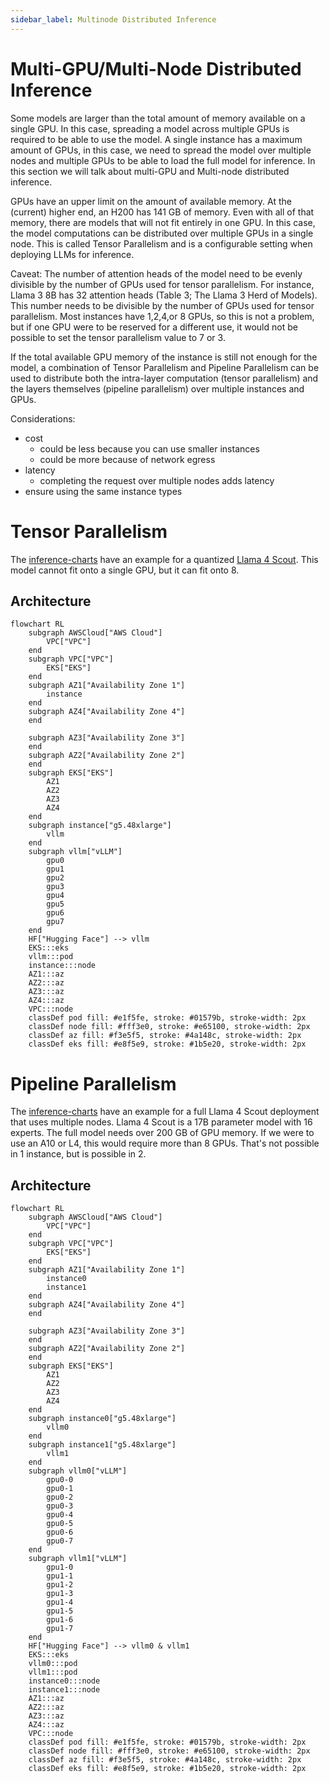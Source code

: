 ```yaml
---
sidebar_label: Multinode Distributed Inference
---
```


# Multi-GPU/Multi-Node Distributed Inference

Some models are larger than the total amount of memory available on a single GPU. In this case, spreading a model across
multiple GPUs is required to be able to use the model. A single instance has a maximum amount of GPUs, in this case, we
need to spread the model over multiple nodes and multiple GPUs to be able to load the full model for inference. In this
section we will talk about multi-GPU and Multi-node distributed inference.

GPUs have an upper limit on the amount of available memory. At the (current) higher end, an H200 has 141 GB of memory.
Even with all of that memory, there are models that will not fit entirely in one GPU. In this case, the model
computations can be distributed over multiple GPUs in a single node. This is called Tensor Parallelism and is a
configurable setting when deploying LLMs for inference.

Caveat: The number of attention heads of the model need to be evenly divisible by the number of GPUs used for tensor
parallelism. For instance, Llama 3 8B has 32 attention heads (Table 3; The Llama 3 Herd of Models). This number needs to
be divisible by the number of GPUs used for tensor parallelism. Most instances have 1,2,4,or 8 GPUs, so this is not a
problem, but if one GPU were to be reserved for a different use, it would not be possible to set the tensor parallelism
value to 7 or 3.

If the total available GPU memory of the instance is still not enough for the model, a combination of Tensor Parallelism
and Pipeline Parallelism can be used to distribute both the intra-layer computation (tensor parallelism) and the layers
themselves (pipeline parallelism) over multiple instances and GPUs.

Considerations:

- cost
    - could be less because you can use smaller instances
    - could be more because of network egress
- latency
    - completing the request over multiple nodes adds latency
- ensure using the same instance types

# Tensor Parallelism

The [inference-charts](../../inference-charts.md) have an example for a
quantized [Llama 4 Scout](https://github.com/omrishiv/ai-on-eks/blob/begin-inference-guidance/blueprints/inference/inference-charts/values-llama-4-scout-17b-vllm.yaml).
This model cannot fit onto a single GPU, but it can fit onto 8.

## Architecture

```mermaid
flowchart RL
    subgraph AWSCloud["AWS Cloud"]
        VPC["VPC"]
    end
    subgraph VPC["VPC"]
        EKS["EKS"]
    end
    subgraph AZ1["Availability Zone 1"]
        instance
    end
    subgraph AZ4["Availability Zone 4"]
    end

    subgraph AZ3["Availability Zone 3"]
    end
    subgraph AZ2["Availability Zone 2"]
    end
    subgraph EKS["EKS"]
        AZ1
        AZ2
        AZ3
        AZ4
    end
    subgraph instance["g5.48xlarge"]
        vllm
    end
    subgraph vllm["vLLM"]
        gpu0
        gpu1
        gpu2
        gpu3
        gpu4
        gpu5
        gpu6
        gpu7
    end
    HF["Hugging Face"] --> vllm
    EKS:::eks
    vllm:::pod
    instance:::node
    AZ1:::az
    AZ2:::az
    AZ3:::az
    AZ4:::az
    VPC:::node
    classDef pod fill: #e1f5fe, stroke: #01579b, stroke-width: 2px
    classDef node fill: #fff3e0, stroke: #e65100, stroke-width: 2px
    classDef az fill: #f3e5f5, stroke: #4a148c, stroke-width: 2px
    classDef eks fill: #e8f5e9, stroke: #1b5e20, stroke-width: 2px
```

# Pipeline Parallelism

The [inference-charts](../../inference-charts.md) have an example for a full Llama 4 Scout deployment that uses multiple
nodes. Llama 4 Scout is a 17B parameter model with 16 experts. The full model needs over 200 GB of GPU memory. If we
were to use an A10 or L4, this would require more than 8 GPUs. That's not possible in 1 instance, but is possible in 2.

## Architecture

```mermaid
flowchart RL
    subgraph AWSCloud["AWS Cloud"]
        VPC["VPC"]
    end
    subgraph VPC["VPC"]
        EKS["EKS"]
    end
    subgraph AZ1["Availability Zone 1"]
        instance0
        instance1
    end
    subgraph AZ4["Availability Zone 4"]
    end

    subgraph AZ3["Availability Zone 3"]
    end
    subgraph AZ2["Availability Zone 2"]
    end
    subgraph EKS["EKS"]
        AZ1
        AZ2
        AZ3
        AZ4
    end
    subgraph instance0["g5.48xlarge"]
        vllm0
    end
    subgraph instance1["g5.48xlarge"]
        vllm1
    end
    subgraph vllm0["vLLM"]
        gpu0-0
        gpu0-1
        gpu0-2
        gpu0-3
        gpu0-4
        gpu0-5
        gpu0-6
        gpu0-7
    end
    subgraph vllm1["vLLM"]
        gpu1-0
        gpu1-1
        gpu1-2
        gpu1-3
        gpu1-4
        gpu1-5
        gpu1-6
        gpu1-7
    end
    HF["Hugging Face"] --> vllm0 & vllm1
    EKS:::eks
    vllm0:::pod
    vllm1:::pod
    instance0:::node
    instance1:::node
    AZ1:::az
    AZ2:::az
    AZ3:::az
    AZ4:::az
    VPC:::node
    classDef pod fill: #e1f5fe, stroke: #01579b, stroke-width: 2px
    classDef node fill: #fff3e0, stroke: #e65100, stroke-width: 2px
    classDef az fill: #f3e5f5, stroke: #4a148c, stroke-width: 2px
    classDef eks fill: #e8f5e9, stroke: #1b5e20, stroke-width: 2px
```

